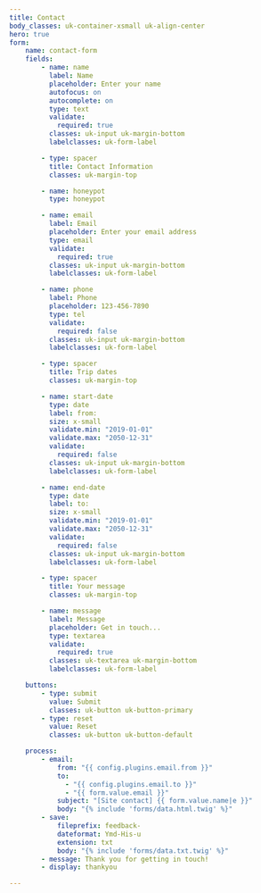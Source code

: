 ```yaml
---
title: Contact
body_classes: uk-container-xsmall uk-align-center
hero: true
form:
    name: contact-form
    fields:
        - name: name
          label: Name
          placeholder: Enter your name
          autofocus: on
          autocomplete: on
          type: text
          validate:
            required: true
          classes: uk-input uk-margin-bottom
          labelclasses: uk-form-label

        - type: spacer
          title: Contact Information
          classes: uk-margin-top

        - name: honeypot
          type: honeypot

        - name: email
          label: Email
          placeholder: Enter your email address
          type: email
          validate:
            required: true
          classes: uk-input uk-margin-bottom
          labelclasses: uk-form-label

        - name: phone
          label: Phone
          placeholder: 123-456-7890
          type: tel
          validate:
            required: false
          classes: uk-input uk-margin-bottom
          labelclasses: uk-form-label

        - type: spacer
          title: Trip dates
          classes: uk-margin-top

        - name: start-date
          type: date
          label: from:
          size: x-small
          validate.min: "2019-01-01"
          validate.max: "2050-12-31"
          validate:
            required: false
          classes: uk-input uk-margin-bottom
          labelclasses: uk-form-label

        - name: end-date
          type: date
          label: to:
          size: x-small
          validate.min: "2019-01-01"
          validate.max: "2050-12-31"
          validate:
            required: false
          classes: uk-input uk-margin-bottom
          labelclasses: uk-form-label

        - type: spacer
          title: Your message
          classes: uk-margin-top

        - name: message
          label: Message
          placeholder: Get in touch...
          type: textarea
          validate:
            required: true
          classes: uk-textarea uk-margin-bottom
          labelclasses: uk-form-label

    buttons:
        - type: submit
          value: Submit
          classes: uk-button uk-button-primary
        - type: reset
          value: Reset
          classes: uk-button uk-button-default

    process:
        - email:
            from: "{{ config.plugins.email.from }}"
            to:
              - "{{ config.plugins.email.to }}"
              - "{{ form.value.email }}"
            subject: "[Site contact] {{ form.value.name|e }}"
            body: "{% include 'forms/data.html.twig' %}"
        - save:
            fileprefix: feedback-
            dateformat: Ymd-His-u
            extension: txt
            body: "{% include 'forms/data.txt.twig' %}"
        - message: Thank you for getting in touch!
        - display: thankyou

---
```

